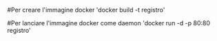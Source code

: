 #Per creare l'immagine docker
'docker build -t registro'

#Per lanciare l'immagine docker come daemon
'docker run -d -p 80:80 registro'


